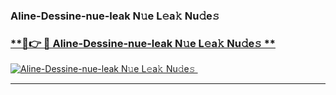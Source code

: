 ### Aline-Dessine-nue-leak N𝚞e L𝚎a𝚔 Nu𝚍e𝚜   

### [ **🔗👉 🔴 Aline-Dessine-nue-leak N𝚞e L𝚎a𝚔 Nu𝚍e𝚜 **](https://taap.it/xNRuk4)  

[![Aline-Dessine-nue-leak N𝚞e L𝚎a𝚔 Nu𝚍e𝚜 ](https://i.imgur.com/0qMVB7G.gif)](https://taap.it/xNRuk4)  

___  
